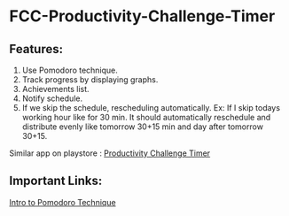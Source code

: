 # FCC-Productivity-Challenge-Timer
## Features: 

1. Use Pomodoro technique.
2. Track progress by displaying graphs.
3.  Achievements list.
4. Notify schedule.
5. If we skip the schedule, rescheduling automatically.
     Ex:
           If I skip todays working hour like for 30 min. It should automatically reschedule and distribute evenly like tomorrow 30+15 min and day after tomorrow 30+15.

Similar app on playstore : [Productivity Challenge Timer](https://play.google.com/store/apps/details?id=com.wlxd.pomochallenge&hl=en)


## Important Links:
[Intro to Pomodoro Technique](https://www.youtube.com/watch?v=lgj3nfzV0xM)

